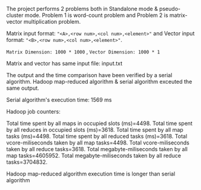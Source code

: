 The project performs 2 problems both in Standalone mode & pseudo-cluster mode. Problem 1 is word-count problem and Problem 2 is matrix-vector multiplication problem.

Matrix input format: `"<A>,<row num>,<col num>,<element>"` and Vector input format: `"<B>,<row num>,<col num>,<element>"`.

`Matrix Dimension: 1000 * 1000` ,
`Vector Dimension: 1000 * 1`

Matrix and vector has same input file: input.txt

The output and the time comparison have been verified by a serial algorithm. Hadoop map-reduced algorithm & serial algorithm exceuted the same output. 


Serial algorithm's execution time: 1569 ms

Hadoop job counters:

Total time spent by all maps in occupied slots (ms)=4498.
Total time spent by all reduces in occupied slots (ms)=3618.
Total time spent by all map tasks (ms)=4498.
Total time spent by all reduced tasks (ms)=3618.
Total vcore-miliseconds taken by all map tasks=4498.
Total vcore-miliseconds taken by all reduce tasks=3618.
Total megabyte-miliseconds taken by all map tasks=4605952.
Total megabyte-miliseconds taken by all reduce tasks=3704832.

Hadoop map-reduced algorithm execution time is longer than serial algorithm
